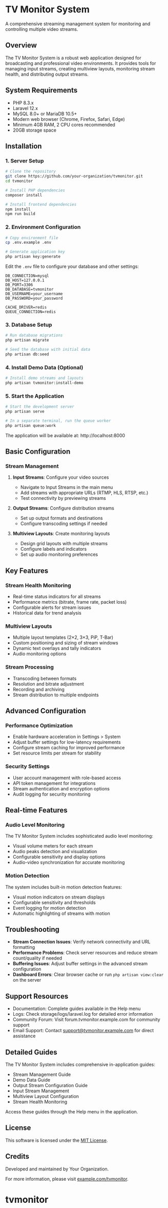 # TV Monitor System

A comprehensive streaming management system for monitoring and controlling multiple video streams.

## Overview

The TV Monitor System is a robust web application designed for broadcasting and professional video environments. It provides tools for managing input streams, creating multiview layouts, monitoring stream health, and distributing output streams.

## System Requirements

- PHP 8.3.x
- Laravel 12.x
- MySQL 8.0+ or MariaDB 10.5+
- Modern web browser (Chrome, Firefox, Safari, Edge)
- Minimum 4GB RAM, 2 CPU cores recommended
- 20GB storage space

## Installation

### 1. Server Setup

```bash
# Clone the repository
git clone https://github.com/your-organization/tvmonitor.git
cd tvmonitor

# Install PHP dependencies
composer install

# Install frontend dependencies
npm install
npm run build
```

### 2. Environment Configuration

```bash
# Copy environment file
cp .env.example .env

# Generate application key
php artisan key:generate
```

Edit the `.env` file to configure your database and other settings:

```
DB_CONNECTION=mysql
DB_HOST=127.0.0.1
DB_PORT=3306
DB_DATABASE=tvmonitor
DB_USERNAME=your_username
DB_PASSWORD=your_password

CACHE_DRIVER=redis
QUEUE_CONNECTION=redis
```

### 3. Database Setup

```bash
# Run database migrations
php artisan migrate

# Seed the database with initial data
php artisan db:seed
```

### 4. Install Demo Data (Optional)

```bash
# Install demo streams and layouts
php artisan tvmonitor:install-demo
```

### 5. Start the Application

```bash
# Start the development server
php artisan serve

# In a separate terminal, run the queue worker
php artisan queue:work
```

The application will be available at: http://localhost:8000

## Basic Configuration

### Stream Management

1. **Input Streams**: Configure your video sources
   - Navigate to Input Streams in the main menu
   - Add streams with appropriate URLs (RTMP, HLS, RTSP, etc.)
   - Test connectivity by previewing streams

2. **Output Streams**: Configure distribution streams
   - Set up output formats and destinations
   - Configure transcoding settings if needed

3. **Multiview Layouts**: Create monitoring layouts
   - Design grid layouts with multiple streams
   - Configure labels and indicators
   - Set up audio monitoring preferences

## Key Features

### Stream Health Monitoring

- Real-time status indicators for all streams
- Performance metrics (bitrate, frame rate, packet loss)
- Configurable alerts for stream issues
- Historical data for trend analysis

### Multiview Layouts

- Multiple layout templates (2×2, 3×3, PiP, T-Bar)
- Custom positioning and sizing of stream windows
- Dynamic text overlays and tally indicators
- Audio monitoring options

### Stream Processing

- Transcoding between formats
- Resolution and bitrate adjustment
- Recording and archiving
- Stream distribution to multiple endpoints

## Advanced Configuration

### Performance Optimization

- Enable hardware acceleration in Settings > System
- Adjust buffer settings for low-latency requirements
- Configure stream caching for improved performance
- Set resource limits per stream for stability

### Security Settings

- User account management with role-based access
- API token management for integrations
- Stream authentication and encryption options
- Audit logging for security monitoring

## Real-time Features

### Audio Level Monitoring

The TV Monitor System includes sophisticated audio level monitoring:

- Visual volume meters for each stream
- Audio peaks detection and visualization
- Configurable sensitivity and display options
- Audio-video synchronization for accurate monitoring

### Motion Detection

The system includes built-in motion detection features:

- Visual motion indicators on stream displays
- Configurable sensitivity and thresholds
- Event logging for motion detection
- Automatic highlighting of streams with motion

## Troubleshooting

- **Stream Connection Issues**: Verify network connectivity and URL formatting
- **Performance Problems**: Check server resources and reduce stream count/quality if needed
- **Buffering Issues**: Adjust buffer settings in the advanced stream configuration
- **Dashboard Errors**: Clear browser cache or run `php artisan view:clear` on the server

## Support Resources

- Documentation: Complete guides available in the Help menu
- Logs: Check storage/logs/laravel.log for detailed error information
- Community Forum: Visit forum.tvmonitor.example.com for community support
- Email Support: Contact support@tvmonitor.example.com for direct assistance

## Detailed Guides

The TV Monitor System includes comprehensive in-application guides:

- Stream Management Guide
- Demo Data Guide
- Output Stream Configuration Guide
- Input Stream Management
- Multiview Layout Configuration
- Stream Health Monitoring

Access these guides through the Help menu in the application.

## License

This software is licensed under the [MIT License](LICENSE.md).

## Credits

Developed and maintained by Your Organization.

For more information, please visit [example.com/tvmonitor](https://example.com/tvmonitor).
# tvmonitor
